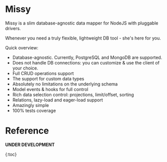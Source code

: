 Missy
=====

Missy is a slim database-agnostic data mapper for NodeJS with pluggable drivers.

Whenever you need a truly flexible, lightweight DB tool - she's here for you.

Quick overview:

* Database-agnostic. Currently, PostgreSQL and MongoDB are supported.
* Does not handle DB connections: you can customize & use the client of your choice.
* Full CRUD operations support
* The support for custom data types
* Absolutely no limitations on the underlying schema
* Model events & hooks for full control
* Rich data selection control: projections, limit/offset, sorting
* Relations, lazy-load and eager-load support
* Amazingly simple
* 100% tests coverage

Reference
=========

**UNDER DEVELOPMENT**

{:toc}

